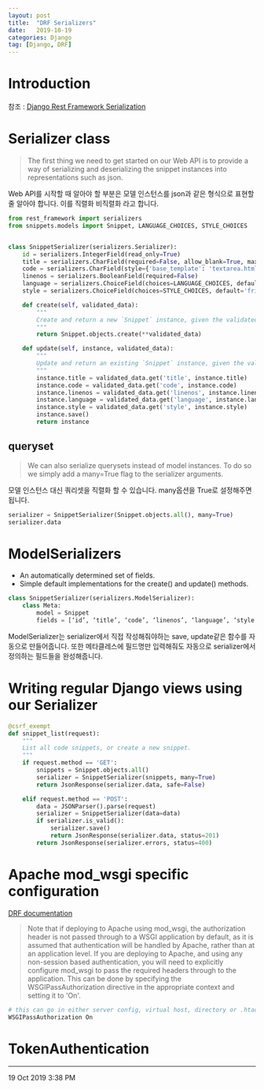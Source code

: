 ```yaml
---
layout: post
title:  "DRF Serializers"
date:   2019-10-19
categories: Django
tag: [Django, DRF]
---
```

# Introduction
참조 : [Django Rest Framework Serialization](https://www.django-rest-framework.org/tutorial/1-serialization/#tutorial-1-serialization) 

# Serializer class
> The first thing we need to get started on our Web API is to provide a way of serializing and deserializing the snippet instances into representations such as json.

Web API를 시작할 때 알아야 할 부분은 모델 인스턴스를 json과 같은 형식으로 표현할 줄 알아야 합니다. 이를 직렬화 비직렬화 라고 합니다. 

```python
from rest_framework import serializers
from snippets.models import Snippet, LANGUAGE_CHOICES, STYLE_CHOICES


class SnippetSerializer(serializers.Serializer):
    id = serializers.IntegerField(read_only=True)
    title = serializers.CharField(required=False, allow_blank=True, max_length=100)
    code = serializers.CharField(style={'base_template': 'textarea.html'})
    linenos = serializers.BooleanField(required=False)
    language = serializers.ChoiceField(choices=LANGUAGE_CHOICES, default='python')
    style = serializers.ChoiceField(choices=STYLE_CHOICES, default='friendly')

    def create(self, validated_data):
        """
        Create and return a new `Snippet` instance, given the validated data.
        """
        return Snippet.objects.create(**validated_data)

    def update(self, instance, validated_data):
        """
        Update and return an existing `Snippet` instance, given the validated data.
        """
        instance.title = validated_data.get('title', instance.title)
        instance.code = validated_data.get('code', instance.code)
        instance.linenos = validated_data.get('linenos', instance.linenos)
        instance.language = validated_data.get('language', instance.language)
        instance.style = validated_data.get('style', instance.style)
        instance.save()
        return instance
```

## queryset
> We can also serialize querysets instead of model instances. To do so we simply add a many=True flag to the serializer arguments.

모델 인스턴스 대신 쿼리셋을 직렬화 할 수 있습니다. many옵션을 True로 설정해주면 됩니다.

```python
serializer = SnippetSerializer(Snippet.objects.all(), many=True)
serializer.data
```

# ModelSerializers
- An automatically determined set of fields.
- Simple default implementations for the create() and update() methods.

```python
class SnippetSerializer(serializers.ModelSerializer):
    class Meta:
        model = Snippet
        fields = [‘id’, ‘title’, ‘code’, ‘linenos’, ‘language’, ‘style’]
```

ModelSerializer는 serializer에서 직접 작성해줘야하는 save, update같은 함수를 자동으로 만들어줍니다. 또한 메타클레스에 필드명만 입력해줘도 자동으로 serializer에서 정의하는 필드들을 완성해줍니다. 

# Writing regular Django views using our Serializer
```python
@csrf_exempt
def snippet_list(request):
    """
    List all code snippets, or create a new snippet.
    """
    if request.method == 'GET':
        snippets = Snippet.objects.all()
        serializer = SnippetSerializer(snippets, many=True)
        return JsonResponse(serializer.data, safe=False)

    elif request.method == 'POST':
        data = JSONParser().parse(request)
        serializer = SnippetSerializer(data=data)
        if serializer.is_valid():
            serializer.save()
            return JsonResponse(serializer.data, status=201)
        return JsonResponse(serializer.errors, status=400)
```

# Apache mod_wsgi specific configuration
[DRF documentation](https://www.django-rest-framework.org/api-guide/authentication/#apache-mod_wsgi-specific-configuration)
> Note that if deploying to Apache using mod_wsgi, the authorization header is not passed through to a WSGI application by default, as it is assumed that authentication will be handled by Apache, rather than at an application level.
> If you are deploying to Apache, and using any non-session based authentication, you will need to explicitly configure mod_wsgi to pass the required headers through to the application. This can be done by specifying the WSGIPassAuthorization directive in the appropriate context and setting it to 'On'.

```python
# this can go in either server config, virtual host, directory or .htaccess
WSGIPassAuthorization On
```
# TokenAuthentication




---
19 Oct 2019 3:38 PM
